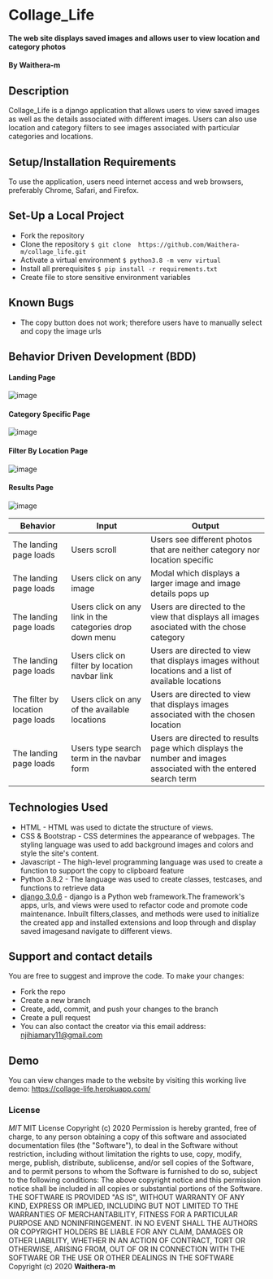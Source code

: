 # Collage_Life
#### The web site displays saved images and allows user to view location and category photos 
#### By **Waithera-m**
## Description
Collage_Life is a django application that allows users to view saved images as well as the details associated with different images. Users can also use location and category filters to see images associated with particular categories and locations.
## Setup/Installation Requirements
To use the application, users need internet access and web browsers, preferably  Chrome, Safari, and Firefox.
## Set-Up a Local Project
* Fork the repository
* Clone the repository
    ```$ git clone  https://github.com/Waithera-m/collage_life.git```
* Activate a virtual environment
    ```$ python3.8 -m venv virtual```
* Install all prerequisites
    ```$ pip install -r requirements.txt```
* Create file to store sensitive environment variables 
## Known Bugs
* The copy button does not work; therefore users have to manually select and copy the image urls
## Behavior Driven Development (BDD)
#### Landing Page
![image](https://user-images.githubusercontent.com/60571734/82829938-25e51880-9ebd-11ea-96b8-fc18403c1347.png)

#### Category Specific Page
![image](https://user-images.githubusercontent.com/60571734/82830048-5d53c500-9ebd-11ea-8f90-01c8bdf0beb9.png)

#### Filter By Location Page
![image](https://user-images.githubusercontent.com/60571734/82830108-85dbbf00-9ebd-11ea-92b4-204bc88a29b3.png)

#### Results Page
![image](https://user-images.githubusercontent.com/60571734/82830174-ad328c00-9ebd-11ea-94a8-1377fd14934d.png)


|Behavior                |Input                            |Output                             |
|------------------------|----------------------------------|----------------------------------|
|The landing page loads |Users scroll | Users see different photos that are neither category nor location specific|
|The landing page loads|Users click on any image|Modal which displays a larger image and image details pops up|
|The landing page loads|Users click on any link in the categories drop down menu |Users are directed to the view that displays all images asociated with the chose category|
|The landing page loads|Users click on filter by location navbar link|Users are directed to view that displays images without locations and a list of available locations|
|The filter by location page loads|Users click on any of the available locations|Users are directed to view that displays images associated with the chosen location|
|The landing page loads|Users type search term in the navbar form|Users are directed to results page which displays the number and images associated with the entered search term|
## Technologies Used
* HTML - HTML was used to dictate the structure of views.
* CSS & Bootstrap - CSS determines the appearance of webpages. The styling language was used to add background images and colors and style the site's content.
* Javascript - The high-level programming language was used to create a function to support the copy to clipboard feature
* Python 3.8.2 - The language was used to create classes, testcases, and functions to retrieve data 
* [django 3.0.6](https://www.djangoproject.com/) - django is a Python web framework.The framework's apps, urls, and views were used to refactor code and promote code maintenance. Inbuilt filters,classes, and methods were used to initialize the created app and installed extensions and loop through and display saved imagesand navigate to different views. 
## Support and contact details
You are free to suggest and improve the code. To make your changes:
* Fork the repo
* Create a new branch
* Create, add, commit, and push your changes to the branch
* Create a pull request
* You can also contact the creator via this email address: njihiamary11@gmail.com
## Demo
You can view changes made to the website by visiting this working live demo: https://collage-life.herokuapp.com/
### License
*MIT*
MIT License Copyright (c) 2020 Permission is hereby granted, free of charge, to any person obtaining a copy of this software and associated documentation files (the "Software"), to deal in the Software without restriction, including without limitation the rights to use, copy, modify, merge, publish, distribute, sublicense, and/or sell copies of the Software, and to permit persons to whom the Software is furnished to do so, subject to the following conditions: The above copyright notice and this permission notice shall be included in all copies or substantial portions of the Software. THE SOFTWARE IS PROVIDED "AS IS", WITHOUT WARRANTY OF ANY KIND, EXPRESS OR IMPLIED, INCLUDING BUT NOT LIMITED TO THE WARRANTIES OF MERCHANTABILITY, FITNESS FOR A PARTICULAR PURPOSE AND NONINFRINGEMENT. IN NO EVENT SHALL THE AUTHORS OR COPYRIGHT HOLDERS BE LIABLE FOR ANY CLAIM, DAMAGES OR OTHER LIABILITY, WHETHER IN AN ACTION OF CONTRACT, TORT OR OTHERWISE, ARISING FROM, OUT OF OR IN CONNECTION WITH THE SOFTWARE OR THE USE OR OTHER DEALINGS IN THE SOFTWARE
Copyright (c) 2020 **Waithera-m**